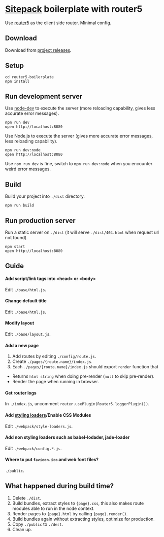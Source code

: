 # [Sitepack](https://github.com/sitepack/sitepack) boilerplate with router5
Use [router5](http://router5.github.io/) as the client side router. Minimal config.

## Download
Download from [project releases](https://github.com/sitepack/router5-boilerplate/releases).

## Setup
```
cd router5-boilerplate
npm install
```

## Run development server
Use [node-dev](https://github.com/fgnass/node-dev) to execute the server (more reloading capability, gives less accurate error messages).
```
npm run dev
open http://localhost:8080
```
Use Node.js to execute the server (gives more accurate error messages, less reloading capability).
```
npm run dev:node
open http://localhost:8080
```

Use `npm run dev` is fine, switch to `npm run dev:node` when you encounter weird error messages.

## Build
Build your project into `./dist` directory.
```
npm run build
```

## Run production server
Run a static server on `./dist` (it will serve `./dist/404.html` when request url not found).
```
npm start
open http://localhost:8080
```

## Guide

#### Add script/link tags into &lt;head&gt; or &lt;body&gt;
Edit `./base/html.js`.

#### Change default title
Edit `./base/html.js`.

#### Modify layout
Edit `./base/layout.js`.

#### Add a new page
1. Add routes by editing `./config/route.js`.
2. Create `./pages/{route.name}/index.js`.
3. Each `./pages/{route.name}/index.js` should export `render` function that
  - Returns `html string` when doing pre-render (`null` to skip pre-render).
  - Render the page when running in browser.

#### Get router logs
In `./index.js`, uncomment `router.usePlugin(Router5.loggerPlugin())`.

#### Add [styling loaders](https://webpack.github.io/docs/list-of-loaders.html#styling)/Enable CSS Modules
Edit `./webpack/style-loaders.js`.

#### Add non styling loaders such as babel-lodader, jade-loader
Edit `./webpack/config.*.js`.

#### Where to put `favicon.ico` and web font files?
`./public`.

## What happened during build time?
1. Delete `./dist`.
2. Build bundles, extract styles to `{page}.css`, this also makes route modules able to run in the node context.
3. Render pages to `{page}.html` by calling `{page}.render()`.
4. Build bundles again without extracting styles, optimize for production.
5. Copy `./public` to `./dest`.
6. Clean up.
